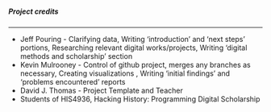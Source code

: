##### Project credits
---

* Jeff Pouring - Clarifying data, Writing ‘introduction’ and ‘next steps’ portions, Researching relevant digital works/projects, Writing ‘digital methods and scholarship’ section
* Kevin Mulrooney - Control of github project, merges any branches as necessary, Creating visualizations , Writing ‘initial findings’ and ‘problems encountered’ reports
* David J. Thomas - Project Template and Teacher
* Students of HIS4936, Hacking History: Programming Digital Scholarship
